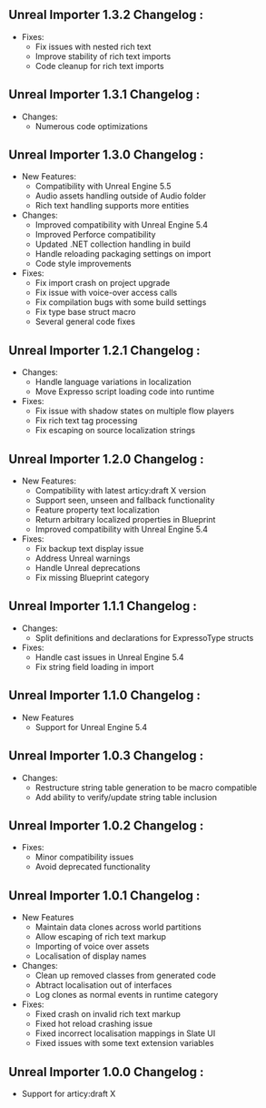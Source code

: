 ## Unreal Importer 1.3.2 Changelog :

- Fixes:
    - Fix issues with nested rich text
    - Improve stability of rich text imports
    - Code cleanup for rich text imports

## Unreal Importer 1.3.1 Changelog :

 - Changes:
    - Numerous code optimizations

## Unreal Importer 1.3.0 Changelog :

- New Features:
    - Compatibility with Unreal Engine 5.5
    - Audio assets handling outside of Audio folder
    - Rich text handling supports more entities
- Changes:
    - Improved compatibility with Unreal Engine 5.4
    - Improved Perforce compatibility
    - Updated .NET collection handling in build
    - Handle reloading packaging settings on import
    - Code style improvements
- Fixes:
    - Fix import crash on project upgrade
    - Fix issue with voice-over access calls
    - Fix compilation bugs with some build settings
    - Fix type base struct macro
    - Several general code fixes 

## Unreal Importer 1.2.1 Changelog :

- Changes:
	- Handle language variations in localization
	- Move Expresso script loading code into runtime
- Fixes:
	- Fix issue with shadow states on multiple flow players
	- Fix rich text tag processing
	- Fix escaping on source localization strings

## Unreal Importer 1.2.0 Changelog :

- New Features:
	- Compatibility with latest articy:draft X version
	- Support seen, unseen and fallback functionality
	- Feature property text localization
	- Return arbitrary localized properties in Blueprint
	- Improved compatibility with Unreal Engine 5.4
- Fixes:
	- Fix backup text display issue
	- Address Unreal warnings
	- Handle Unreal deprecations
	- Fix missing Blueprint category

## Unreal Importer 1.1.1 Changelog :

- Changes:
	- Split definitions and declarations for ExpressoType structs 
- Fixes:
	- Handle cast issues in Unreal Engine 5.4
	- Fix string field loading in import

## Unreal Importer 1.1.0 Changelog : 

- New Features
	- Support for Unreal Engine 5.4

## Unreal Importer 1.0.3 Changelog : 

- Changes:
	- Restructure string table generation to be macro compatible
	- Add ability to verify/update string table inclusion

## Unreal Importer 1.0.2 Changelog : 

- Fixes:
	- Minor compatibility issues
	- Avoid deprecated functionality

## Unreal Importer 1.0.1 Changelog : 

- New Features
	- Maintain data clones across world partitions
	- Allow escaping of rich text markup
	- Importing of voice over assets
	- Localisation of display names
- Changes:
	- Clean up removed classes from generated code
	- Abtract localisation out of interfaces
	- Log clones as normal events in runtime category
- Fixes:
	- Fixed crash on invalid rich text markup
	- Fixed hot reload crashing issue
	- Fixed incorrect localisation mappings in Slate UI
	- Fixed issues with some text extension variables

## Unreal Importer 1.0.0 Changelog :

- Support for articy:draft X
